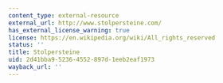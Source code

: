 ```yaml
---
content_type: external-resource
external_url: http://www.stolpersteine.com/
has_external_license_warning: true
license: https://en.wikipedia.org/wiki/All_rights_reserved
status: ''
title: Stolpersteine
uid: 2d41bba9-5236-4552-897d-1eeb2eaf1973
wayback_url: ''
---
```

